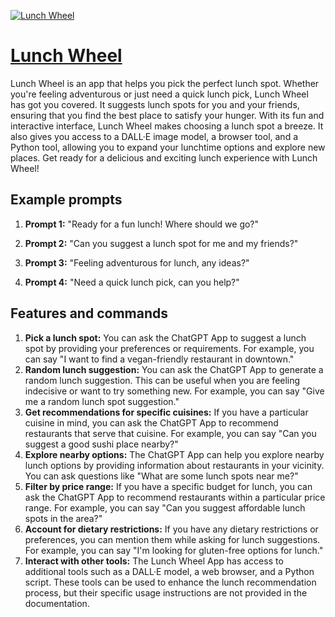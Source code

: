 [![Lunch Wheel](https://files.oaiusercontent.com/file-Vbn6QnjxDr6HwwYyknwrU3Sl?se=2123-10-16T04%3A11%3A23Z&sp=r&sv=2021-08-06&sr=b&rscc=max-age%3D31536000%2C%20immutable&rscd=attachment%3B%20filename%3D5259cbc1-bd1a-4e95-bab4-f1c0d577bb4d.png&sig=BXKfunK0IOfpFkbvxsGVdqWUOPd9jjKmbvumO0ckw%2B0%3D)](https://chat.openai.com/g/g-JK4312gXG-lunch-wheel)

# [Lunch Wheel](https://chat.openai.com/g/g-JK4312gXG-lunch-wheel)

Lunch Wheel is an app that helps you pick the perfect lunch spot. Whether you're feeling adventurous or just need a quick lunch pick, Lunch Wheel has got you covered. It suggests lunch spots for you and your friends, ensuring that you find the best place to satisfy your hunger. With its fun and interactive interface, Lunch Wheel makes choosing a lunch spot a breeze. It also gives you access to a DALL·E image model, a browser tool, and a Python tool, allowing you to expand your lunchtime options and explore new places. Get ready for a delicious and exciting lunch experience with Lunch Wheel!

## Example prompts

1. **Prompt 1:** "Ready for a fun lunch! Where should we go?"

2. **Prompt 2:** "Can you suggest a lunch spot for me and my friends?"

3. **Prompt 3:** "Feeling adventurous for lunch, any ideas?"

4. **Prompt 4:** "Need a quick lunch pick, can you help?"

## Features and commands

1. **Pick a lunch spot:** You can ask the ChatGPT App to suggest a lunch spot by providing your preferences or requirements. For example, you can say "I want to find a vegan-friendly restaurant in downtown."
2. **Random lunch suggestion:** You can ask the ChatGPT App to generate a random lunch suggestion. This can be useful when you are feeling indecisive or want to try something new. For example, you can say "Give me a random lunch spot suggestion."
3. **Get recommendations for specific cuisines:** If you have a particular cuisine in mind, you can ask the ChatGPT App to recommend restaurants that serve that cuisine. For example, you can say "Can you suggest a good sushi place nearby?"
4. **Explore nearby options:** The ChatGPT App can help you explore nearby lunch options by providing information about restaurants in your vicinity. You can ask questions like "What are some lunch spots near me?"
5. **Filter by price range:** If you have a specific budget for lunch, you can ask the ChatGPT App to recommend restaurants within a particular price range. For example, you can say "Can you suggest affordable lunch spots in the area?"
6. **Account for dietary restrictions:** If you have any dietary restrictions or preferences, you can mention them while asking for lunch suggestions. For example, you can say "I'm looking for gluten-free options for lunch."
7. **Interact with other tools:** The Lunch Wheel App has access to additional tools such as a DALL·E model, a web browser, and a Python script. These tools can be used to enhance the lunch recommendation process, but their specific usage instructions are not provided in the documentation.
